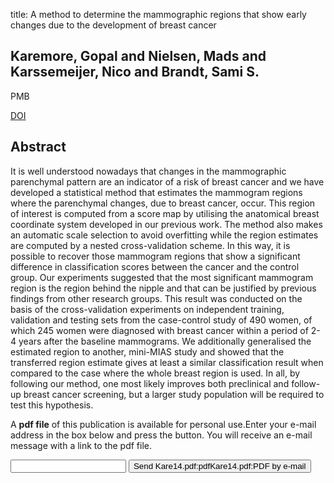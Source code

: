 title: A method to determine the mammographic regions that show early changes due to the development of breast cancer

## Karemore, Gopal and Nielsen, Mads and Karssemeijer, Nico and Brandt, Sami S.
PMB

<a href="https://doi.org/10.1088/0031-9155/59/22/6759">DOI</a>

## Abstract
It is well understood nowadays that changes in the mammographic parenchymal pattern are an indicator of a risk of breast cancer and we have developed a statistical method that estimates the mammogram regions where the parenchymal changes, due to breast cancer, occur. This region of interest is computed from a score map by utilising the anatomical breast coordinate system developed in our previous work. The method also makes an automatic scale selection to avoid overfitting while the region estimates are computed by a nested cross-validation scheme. In this way, it is possible to recover those mammogram regions that show a significant difference in classification scores between the cancer and the control group. Our experiments suggested that the most significant mammogram region is the region behind the nipple and that can be justified by previous findings from other research groups. This result was conducted on the basis of the cross-validation experiments on independent training, validation and testing sets from the case-control study of 490 women, of which 245 women were diagnosed with breast cancer within a period of 2-4 years after the baseline mammograms. We additionally generalised the estimated region to another, mini-MIAS study and showed that the transferred region estimate gives at least a similar classification result when compared to the case where the whole breast region is used. In all, by following our method, one most likely improves both preclinical and follow-up breast cancer screening, but a larger study population will be required to test this hypothesis.

A <b>pdf file</b> of this publication is available for personal use.Enter your e-mail address in the box below and press the button. You will receive an e-mail message with a link to the pdf file.
<form action="sender.php">  <input type="text" name="email">  <input type="submit" value="Send Kare14.pdf:pdfKare14.pdf:PDF by e-mail"></form>